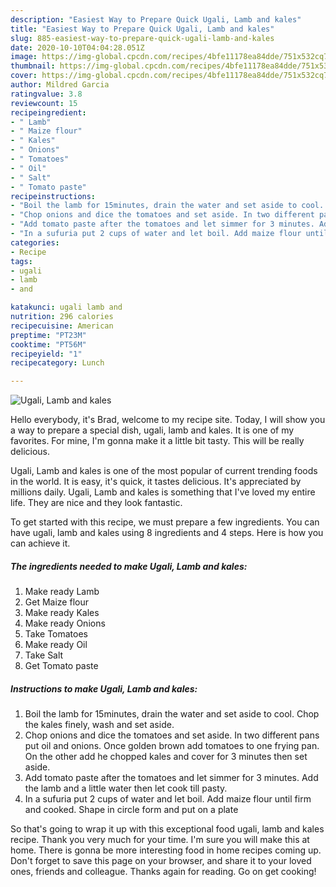 ```yaml
---
description: "Easiest Way to Prepare Quick Ugali, Lamb and kales"
title: "Easiest Way to Prepare Quick Ugali, Lamb and kales"
slug: 885-easiest-way-to-prepare-quick-ugali-lamb-and-kales
date: 2020-10-10T04:04:28.051Z
image: https://img-global.cpcdn.com/recipes/4bfe11178ea84dde/751x532cq70/ugali-lamb-and-kales-recipe-main-photo.jpg
thumbnail: https://img-global.cpcdn.com/recipes/4bfe11178ea84dde/751x532cq70/ugali-lamb-and-kales-recipe-main-photo.jpg
cover: https://img-global.cpcdn.com/recipes/4bfe11178ea84dde/751x532cq70/ugali-lamb-and-kales-recipe-main-photo.jpg
author: Mildred Garcia
ratingvalue: 3.8
reviewcount: 15
recipeingredient:
- " Lamb"
- " Maize flour"
- " Kales"
- " Onions"
- " Tomatoes"
- " Oil"
- " Salt"
- " Tomato paste"
recipeinstructions:
- "Boil the lamb for 15minutes, drain the water and set aside to cool. Chop the kales finely, wash and set aside."
- "Chop onions and dice the tomatoes and set aside. In two different pans put oil and onions. Once golden brown add tomatoes to one frying pan. On the other add he chopped kales and cover for 3 minutes then set aside."
- "Add tomato paste after the tomatoes and let simmer for 3 minutes. Add the lamb and a little water then let cook till pasty."
- "In a sufuria put 2 cups of water and let boil. Add maize flour until firm and cooked. Shape in circle form and put on a plate"
categories:
- Recipe
tags:
- ugali
- lamb
- and

katakunci: ugali lamb and 
nutrition: 296 calories
recipecuisine: American
preptime: "PT23M"
cooktime: "PT56M"
recipeyield: "1"
recipecategory: Lunch

---
```



![Ugali, Lamb and kales](https://img-global.cpcdn.com/recipes/4bfe11178ea84dde/751x532cq70/ugali-lamb-and-kales-recipe-main-photo.jpg)

Hello everybody, it's Brad, welcome to my recipe site. Today, I will show you a way to prepare a special dish, ugali, lamb and kales. It is one of my favorites. For mine, I'm gonna make it a little bit tasty. This will be really delicious.

Ugali, Lamb and kales is one of the most popular of current trending foods in the world. It is easy, it's quick, it tastes delicious. It's appreciated by millions daily. Ugali, Lamb and kales is something that I've loved my entire life. They are nice and they look fantastic.




To get started with this recipe, we must prepare a few ingredients. You can have ugali, lamb and kales using 8 ingredients and 4 steps. Here is how you can achieve it.

<!--inarticleads1-->

##### The ingredients needed to make Ugali, Lamb and kales:

1. Make ready  Lamb
1. Get  Maize flour
1. Make ready  Kales
1. Make ready  Onions
1. Take  Tomatoes
1. Make ready  Oil
1. Take  Salt
1. Get  Tomato paste




<!--inarticleads2-->

##### Instructions to make Ugali, Lamb and kales:

1. Boil the lamb for 15minutes, drain the water and set aside to cool. Chop the kales finely, wash and set aside.
1. Chop onions and dice the tomatoes and set aside. In two different pans put oil and onions. Once golden brown add tomatoes to one frying pan. On the other add he chopped kales and cover for 3 minutes then set aside.
1. Add tomato paste after the tomatoes and let simmer for 3 minutes. Add the lamb and a little water then let cook till pasty.
1. In a sufuria put 2 cups of water and let boil. Add maize flour until firm and cooked. Shape in circle form and put on a plate




So that's going to wrap it up with this exceptional food ugali, lamb and kales recipe. Thank you very much for your time. I'm sure you will make this at home. There is gonna be more interesting food in home recipes coming up. Don't forget to save this page on your browser, and share it to your loved ones, friends and colleague. Thanks again for reading. Go on get cooking!
